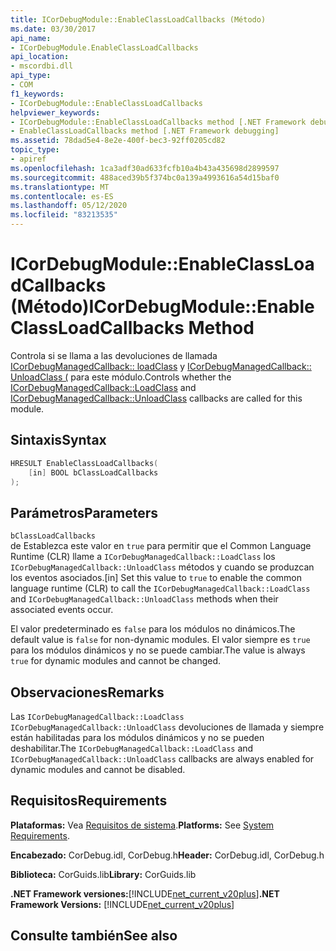 ```yaml
---
title: ICorDebugModule::EnableClassLoadCallbacks (Método)
ms.date: 03/30/2017
api_name:
- ICorDebugModule.EnableClassLoadCallbacks
api_location:
- mscordbi.dll
api_type:
- COM
f1_keywords:
- ICorDebugModule::EnableClassLoadCallbacks
helpviewer_keywords:
- ICorDebugModule::EnableClassLoadCallbacks method [.NET Framework debugging]
- EnableClassLoadCallbacks method [.NET Framework debugging]
ms.assetid: 78dad5e4-8e2e-400f-bec3-92ff0205cd82
topic_type:
- apiref
ms.openlocfilehash: 1ca3adf30ad633fcfb10a4b43a435698d2899597
ms.sourcegitcommit: 488aced39b5f374bc0a139a4993616a54d15baf0
ms.translationtype: MT
ms.contentlocale: es-ES
ms.lasthandoff: 05/12/2020
ms.locfileid: "83213535"
---
```

# <a name="icordebugmoduleenableclassloadcallbacks-method"></a><span data-ttu-id="c469d-102">ICorDebugModule::EnableClassLoadCallbacks (Método)</span><span class="sxs-lookup"><span data-stu-id="c469d-102">ICorDebugModule::EnableClassLoadCallbacks Method</span></span>
<span data-ttu-id="c469d-103">Controla si se llama a las devoluciones de llamada [ICorDebugManagedCallback:: loadClass](icordebugmanagedcallback-loadclass-method.md) y [ICorDebugManagedCallback:: UnloadClass (](icordebugmanagedcallback-unloadclass-method.md) para este módulo.</span><span class="sxs-lookup"><span data-stu-id="c469d-103">Controls whether the [ICorDebugManagedCallback::LoadClass](icordebugmanagedcallback-loadclass-method.md) and [ICorDebugManagedCallback::UnloadClass](icordebugmanagedcallback-unloadclass-method.md) callbacks are called for this module.</span></span>  
  
## <a name="syntax"></a><span data-ttu-id="c469d-104">Sintaxis</span><span class="sxs-lookup"><span data-stu-id="c469d-104">Syntax</span></span>  
  
```cpp  
HRESULT EnableClassLoadCallbacks(  
    [in] BOOL bClassLoadCallbacks  
);  
```  
  
## <a name="parameters"></a><span data-ttu-id="c469d-105">Parámetros</span><span class="sxs-lookup"><span data-stu-id="c469d-105">Parameters</span></span>  
 `bClassLoadCallbacks`  
 <span data-ttu-id="c469d-106">de Establezca este valor en `true` para permitir que el Common Language Runtime (CLR) llame a `ICorDebugManagedCallback::LoadClass` los `ICorDebugManagedCallback::UnloadClass` métodos y cuando se produzcan los eventos asociados.</span><span class="sxs-lookup"><span data-stu-id="c469d-106">[in] Set this value to `true` to enable the common language runtime (CLR) to call the `ICorDebugManagedCallback::LoadClass` and `ICorDebugManagedCallback::UnloadClass` methods when their associated events occur.</span></span>  
  
 <span data-ttu-id="c469d-107">El valor predeterminado es `false` para los módulos no dinámicos.</span><span class="sxs-lookup"><span data-stu-id="c469d-107">The default value is `false` for non-dynamic modules.</span></span> <span data-ttu-id="c469d-108">El valor siempre es `true` para los módulos dinámicos y no se puede cambiar.</span><span class="sxs-lookup"><span data-stu-id="c469d-108">The value is always `true` for dynamic modules and cannot be changed.</span></span>  
  
## <a name="remarks"></a><span data-ttu-id="c469d-109">Observaciones</span><span class="sxs-lookup"><span data-stu-id="c469d-109">Remarks</span></span>  
 <span data-ttu-id="c469d-110">Las `ICorDebugManagedCallback::LoadClass` `ICorDebugManagedCallback::UnloadClass` devoluciones de llamada y siempre están habilitadas para los módulos dinámicos y no se pueden deshabilitar.</span><span class="sxs-lookup"><span data-stu-id="c469d-110">The `ICorDebugManagedCallback::LoadClass` and `ICorDebugManagedCallback::UnloadClass` callbacks are always enabled for dynamic modules and cannot be disabled.</span></span>  
  
## <a name="requirements"></a><span data-ttu-id="c469d-111">Requisitos</span><span class="sxs-lookup"><span data-stu-id="c469d-111">Requirements</span></span>  
 <span data-ttu-id="c469d-112">**Plataformas:** Vea [Requisitos de sistema](../../get-started/system-requirements.md).</span><span class="sxs-lookup"><span data-stu-id="c469d-112">**Platforms:** See [System Requirements](../../get-started/system-requirements.md).</span></span>  
  
 <span data-ttu-id="c469d-113">**Encabezado:** CorDebug.idl, CorDebug.h</span><span class="sxs-lookup"><span data-stu-id="c469d-113">**Header:** CorDebug.idl, CorDebug.h</span></span>  
  
 <span data-ttu-id="c469d-114">**Biblioteca:** CorGuids.lib</span><span class="sxs-lookup"><span data-stu-id="c469d-114">**Library:** CorGuids.lib</span></span>  
  
 <span data-ttu-id="c469d-115">**.NET Framework versiones:**[!INCLUDE[net_current_v20plus](../../../../includes/net-current-v20plus-md.md)]</span><span class="sxs-lookup"><span data-stu-id="c469d-115">**.NET Framework Versions:** [!INCLUDE[net_current_v20plus](../../../../includes/net-current-v20plus-md.md)]</span></span>  
  
## <a name="see-also"></a><span data-ttu-id="c469d-116">Consulte también</span><span class="sxs-lookup"><span data-stu-id="c469d-116">See also</span></span>
